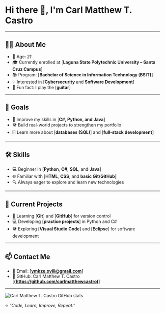 # Hi there 👋, I'm Carl Matthew T. Castro  

---

## 👨‍💻 About Me  
- 🎂 Age: *21*  
- 🎓 Currently enrolled at [**Laguna State Polytechnic University – Santa Cruz Campus**]  
- 📚 Program: [**Bachelor of Science in Information Technology (BSIT)**]  
- 💡 Interested in [**Cybersecurity** and **Software Development**]  
- 🎸 Fun fact: I play the [**guitar**] 

---

## 🎯 Goals  
- 🚀 Improve my skills in [**C#, Python, and Java**]  
- 🛠 Build real-world projects to strengthen my portfolio  
- 🗄 Learn more about [**databases (SQL)**] and [**full-stack development**] 

---

## 🛠 Skills  
- 💻 Beginner in [**Python**, **C#**, **SQL**, and **Java**] 
- 🌐 Familiar with [**HTML**, **CSS**, and **basic Git/GitHub**]  
- 🔍 Always eager to explore and learn new technologies  

---

## 📌 Current Projects  
- 📖 Learning [**Git**] and [**GitHub**] for version control  
- 💻 Developing [**practice projects**] in Python and C#  
- 🛠 Exploring [**Visual Studio Code**] and [**Eclipse**] for software development  

---

## 📫 Contact Me  
- 📧 Email: [**ymkze.xviii@gmail.com**]  
- 🐙 GitHub: Carl Matthew T. Castro [**(https://github.com/carlmatthewcastro)**]

---

![Carl Matthew T. Castro GitHub stats](https://github-readme-stats.vercel.app/api?username=anuraghazra&theme=dark&show_icons=true)

⭐ *“Code, Learn, Improve, Repeat.”*  

